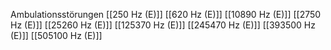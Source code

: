 Ambulationsstörungen
[[250 Hz (E)]]
[[620 Hz (E)]]
[[10890 Hz (E)]]
[[2750 Hz (E)]]
[[25260 Hz (E)]]
[[125370 Hz (E)]]
[[245470 Hz (E)]]
[[393500 Hz (E)]]
[[505100 Hz (E)]]